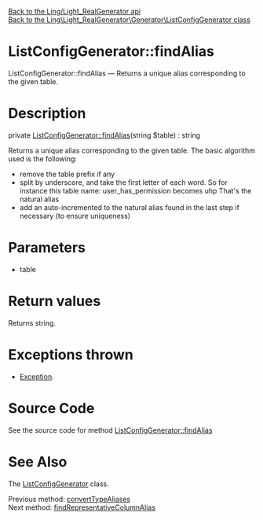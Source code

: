 [Back to the Ling/Light_RealGenerator api](https://github.com/lingtalfi/Light_RealGenerator/blob/master/doc/api/Ling/Light_RealGenerator.md)<br>
[Back to the Ling\Light_RealGenerator\Generator\ListConfigGenerator class](https://github.com/lingtalfi/Light_RealGenerator/blob/master/doc/api/Ling/Light_RealGenerator/Generator/ListConfigGenerator.md)


ListConfigGenerator::findAlias
================



ListConfigGenerator::findAlias — Returns a unique alias corresponding to the given table.




Description
================


private [ListConfigGenerator::findAlias](https://github.com/lingtalfi/Light_RealGenerator/blob/master/doc/api/Ling/Light_RealGenerator/Generator/ListConfigGenerator/findAlias.md)(string $table) : string




Returns a unique alias corresponding to the given table.
The basic algorithm used is the following:

- remove the table prefix if any
- split by underscore, and take the first letter of each word.
         So for instance this table name: user_has_permission becomes uhp
         That's the natural alias
- add an auto-incremented to the natural alias found in the last step if necessary (to ensure uniqueness)




Parameters
================


- table

    


Return values
================

Returns string.


Exceptions thrown
================

- [Exception](http://php.net/manual/en/class.exception.php).&nbsp;







Source Code
===========
See the source code for method [ListConfigGenerator::findAlias](https://github.com/lingtalfi/Light_RealGenerator/blob/master/Generator/ListConfigGenerator.php#L694-L719)


See Also
================

The [ListConfigGenerator](https://github.com/lingtalfi/Light_RealGenerator/blob/master/doc/api/Ling/Light_RealGenerator/Generator/ListConfigGenerator.md) class.

Previous method: [convertTypeAliases](https://github.com/lingtalfi/Light_RealGenerator/blob/master/doc/api/Ling/Light_RealGenerator/Generator/ListConfigGenerator/convertTypeAliases.md)<br>Next method: [findRepresentativeColumnAlias](https://github.com/lingtalfi/Light_RealGenerator/blob/master/doc/api/Ling/Light_RealGenerator/Generator/ListConfigGenerator/findRepresentativeColumnAlias.md)<br>

